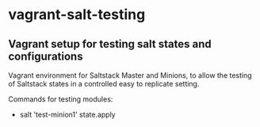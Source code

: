 # vagrant-salt-testing

<h2>Vagrant setup for testing salt states and configurations</h2>

Vagrant environment for Saltstack Master and Minions, to allow the testing of Saltstack states in a controlled easy to replicate setting. 

Commands for testing modules:
* salt 'test-minion1' state.apply
